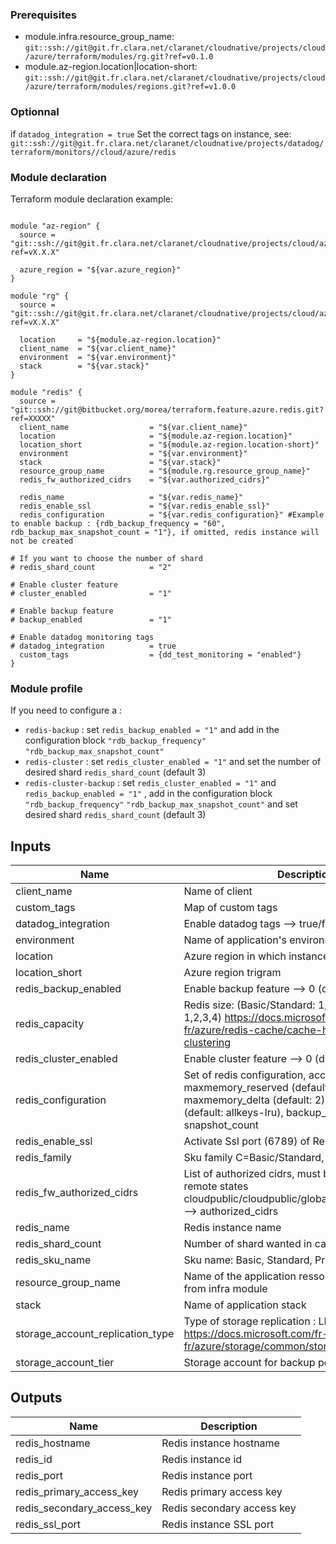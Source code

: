 ### Prerequisites

* module.infra.resource_group_name: `git::ssh://git@git.fr.clara.net/claranet/cloudnative/projects/cloud/azure/terraform/modules/rg.git?ref=v0.1.0`
* module.az-region.location|location-short: `git::ssh://git@git.fr.clara.net/claranet/cloudnative/projects/cloud/azure/terraform/modules/regions.git?ref=v1.0.0`

### Optionnal
if `datadog_integration = true` 
Set the correct tags on instance, see: `git::ssh://git@git.fr.clara.net/claranet/cloudnative/projects/datadog/terraform/monitors//cloud/azure/redis`

### Module declaration

Terraform module declaration example:
```shell

module "az-region" {
  source = "git::ssh://git@git.fr.clara.net/claranet/cloudnative/projects/cloud/azure/terraform/modules/regions.git?ref=vX.X.X"

  azure_region = "${var.azure_region}"
}

module "rg" {
  source = "git::ssh://git@git.fr.clara.net/claranet/cloudnative/projects/cloud/azure/terraform/modules/rg.git?ref=vX.X.X"

  location     = "${module.az-region.location}"
  client_name  = "${var.client_name}"
  environment  = "${var.environment}"
  stack        = "${var.stack}"
}

module "redis" {
  source = "git::ssh://git@bitbucket.org/morea/terraform.feature.azure.redis.git?ref=XXXXX"
  client_name                  = "${var.client_name}"
  location                     = "${module.az-region.location}"
  location_short               = "${module.az-region.location-short}"
  environment                  = "${var.environment}"
  stack                        = "${var.stack}"
  resource_group_name          = "${module.rg.resource_group_name}"
  redis_fw_authorized_cidrs    = "${var.authorized_cidrs}"

  redis_name                   = "${var.redis_name}"
  redis_enable_ssl             = "${var.redis_enable_ssl}"
  redis_configuration          = "${var.redis_configuration}" #Example to enable backup : {rdb_backup_frequency = "60", rdb_backup_max_snapshot_count = "1"}, if omitted, redis instance will not be created

# If you want to choose the number of shard
# redis_shard_count            = "2"

# Enable cluster feature
# cluster_enabled              = "1"

# Enable backup feature
# backup_enabled               = "1"

# Enable datadog monitoring tags
# datadog_integration          = true
  custom_tags                  = {dd_test_monitoring = "enabled"}
}

```

### Module profile

If you need to configure a :

* `redis-backup`         : set `redis_backup_enabled = "1"` and add in the configuration block `"rdb_backup_frequency"` `"rdb_backup_max_snapshot_count"`
* `redis-cluster`        : set `redis_cluster_enabled = "1"` and set the number of desired shard `redis_shard_count` (default 3)
* `redis-cluster-backup` : set `redis_cluster_enabled = "1"` and `redis_backup_enabled = "1"` , add in the configuration block `"rdb_backup_frequency"` `"rdb_backup_max_snapshot_count"` and set desired shard `redis_shard_count` (default 3)

## Inputs

| Name | Description | Type | Default | Required |
|------|-------------|:----:|:-----:|:-----:|
| client_name | Name of client | string | - | yes |
| custom_tags | Map of custom tags | map | `<map>` | no |
| datadog_integration | Enable datadog tags --> true/false | string | `false` | no |
| environment | Name of application's environnement | string | - | yes |
| location | Azure region in which instance will be hosted | string | - | yes |
| location_short | Azure region trigram | string | - | yes |
| redis_backup_enabled | Enable backup feature --> 0 (disabled) 1 (enabled) | string | `0` | no |
| redis_capacity | Redis size: (Basic/Standard: 1,2,3,4,5,6) (Premium: 1,2,3,4)  https://docs.microsoft.com/fr-fr/azure/redis-cache/cache-how-to-premium-clustering | string | `2` | no |
| redis_cluster_enabled | Enable cluster feature --> 0 (disabled) 1 (enabled) | string | `0` | no |
| redis_configuration | Set of redis configuration, accepted parameters: maxmemory_reserved (default: 10), maxmemory_delta (default: 2), maxmemory_policy (default: allkeys-lru), backup_frequency, snapshot_count | map | `<map>` | no |
| redis_enable_ssl | Activate Ssl port (6789) of Redis instance | string | `false` | no |
| redis_family | Sku family C=Basic/Standard, P=Premium | string | `C` | no |
| redis_fw_authorized_cidrs | List of authorized cidrs, must be provided using remote states cloudpublic/cloudpublic/global/vars/terraform.state --> authorized_cidrs | list | - | yes |
| redis_name | Redis instance name | string | - | yes |
| redis_shard_count | Number of shard wanted in case of cluster setup | string | `3` | no |
| redis_sku_name | Sku name: Basic, Standard, Premium | string | `Standard` | no |
| resource_group_name | Name of the application ressource group, herited from infra module | string | - | yes |
| stack | Name of application stack | string | - | yes |
| storage_account_replication_type | Type of storage replication : LRS,GRS,RAGRS,ZRS https://docs.microsoft.com/fr-fr/azure/storage/common/storage-redundancy | string | `GRS` | no |
| storage_account_tier | Storage account for backup policy | string | `Standard` | no |

## Outputs

| Name | Description |
|------|-------------|
| redis_hostname | Redis instance hostname |
| redis_id | Redis instance id |
| redis_port | Redis instance port |
| redis_primary_access_key | Redis primary access key |
| redis_secondary_access_key | Redis secondary access key |
| redis_ssl_port | Redis instance SSL port |

